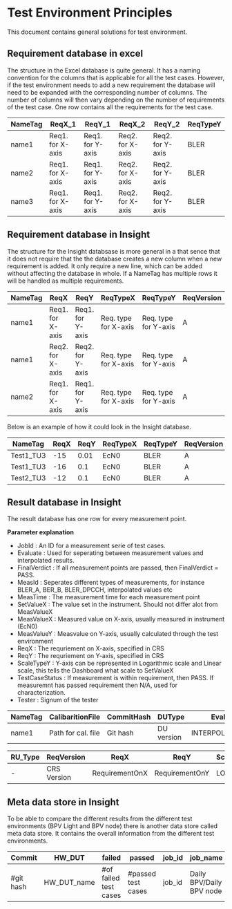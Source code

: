 Test Environment Principles
===========================

This document contains general solutions for test environment.

Requirement database in excel
-----------------------------
The structure in the Excel database is quite general. It has a naming convention for the columns that
is applicable for all the test cases. However, if the test environment needs to add a new requirement the database
will need to be expanded with the corresponding number of columns. The number of columns will then vary depending on the 
number of requirements of the test case.
One row contains all the requirements for the test case.


| NameTag  | ReqX_1            | ReqY_1           | ReqX_2           | ReqY_2           | ReqTypeY|
|----------|-------------------|------------------|------------------|------------------|---------|
| name1    | Req1. for X-axis  | Req1. for Y-axis | Req2. for X-axis | Req2. for Y-axis | BLER    |
| name2    | Req1. for X-axis  | Req1. for Y-axis | Req2. for X-axis | Req2. for Y-axis | BLER    |
| name3    | Req1. for X-axis  | Req1. for Y-axis | Req2. for X-axis | Req2. for Y-axis | BLER    |

Requirement database in Insight
-------------------------------

The structure for the Insight databsase is more general in a that sence that it does not require that the 
the database creates a new column when a new requirement is added. It only require a new line, which can be added
without affecting the database in whole. If a NameTag has multiple rows it will be handled as multiple requirements.


| NameTag  | ReqX              | ReqY             | ReqTypeX             | ReqTypeY             | ReqVersion|
|----------|-------------------|------------------|----------------------|----------------------|-----------|
| name1    | Req1. for X-axis  | Req1. for Y-axis | Req. type for X-axis | Req. type for Y-axis | A         |
| name1    | Req2. for X-axis  | Req2. for Y-axis | Req. type for X-axis | Req. type for Y-axis | A         |
| name2    | Req1. for X-axis  | Req1. for Y-axis | Req. type for X-axis | Req. type for Y-axis | A         |

Below is an example of how it could look in the Insight database.

| NameTag    | ReqX | ReqY | ReqTypeX | ReqTypeY | ReqVersion |
|------------|------| -----|----------|----------|------------|
| Test1_TU3  | -15  | 0.01 | EcN0     | BLER     | A          |
| Test1_TU3  | -16  | 0.1  | EcN0     | BLER     | A          |
| Test2_TU3  | -12  | 0.1  | EcN0     | BLER     | A          |

Result database in Insight
--------------------------
The result database has one row for every measurement point.

**Parameter explanation**
- JobId      : An ID for a measurement serie of test cases.
- Evaluate   : Used for seperating between measurement values and interpolated results.
- FinalVerdict : If all measurement points are passed, then FinalVerdict = PASS.
- MeasId     : Seperates different types of measurements, for instance BLER_A, BER_B, BLER_DPCCH, interpolated values etc
- MeasTime   : The measurement time for each measurement point
- SetValueX  : The value set in the instrument. Should not differ alot from MeasValueX
- MeasValueX : Measured value on X-axis, usually measured in instrument (EcN0)
- MeasValueY : Measvalue on Y-axis, usually calculated through the test environment
- ReqX       : The requriement on X-axis, specified in CRS
- ReqY       : The requriement on Y-axis, specified in CRS
- ScaleTypeY : Y-axis can be represented in Logarithmic scale and Linear scale, this tells the Dashboard what scale to SetValueX
- TestCaseStatus : If measurement is within requirement, then PASS. If measuremnt has passed requirement then N/A, used for characterization.
- Tester     : Signum of the tester

| NameTag  | CalibaritionFile   | CommitHash | DUType      | Evaluate         | FinalVerdigt           | InstrumentInformation | JobId   | MeasId | MeasTime       | MeasTypeX | MeasTypeY | MeasValueX | MeasValueY | 
|----------|--------------------|------------|-------------|------------------|------------------------|-----------------------|---------|--------|----------------|-----------|-----------|------------|------------|
| name1    | Path for cal. file | Git hash   | DU version  | INTERPOLATE/MEAS | PASS/FAIL/INCONCLUSIVE | All HW info           | JobId # | 1-5    | Time/measPoint | EcN0/EbN0 | BLER/BER  | Value      | Value      |


| RU_Type | ReqVersion  | ReqX           | ReqY           | ScaleTypeY | SetValueX  | TestCaseParametersInfo | TestCaseStatus | Tester | UP        |
|---------|-------------|----------------|----------------|------------|------------|------------------------|----------------|--------|-----------|
| -       | CRS Version | RequirementOnX | RequirementOnY | LOG/LIN    | MeasValueX | TestSuite              | PASS/FAIL/NA   | Signum | UPVersion |

Meta data store in Insight
--------------------------

To be able to compare the different results from the different test environments (BPV Light and BPV node) there is another data store called
meta data store. It contains the overall information from the different test environments. 

| Commit     | HW_DUT       | failed                | passed             | job_id  | job_name                 | job_status          | test_env          | total              | UP/SW_DUT |
|------------|--------------|-----------------------|--------------------|---------|--------------------------|---------------------|-------------------|--------------------|-----------|
| #git hash  | HW_DUT_name  | #of failed test cases | #passed test cases | job_id  | Daily BPV/Daily BPV node | error/failed/passed | TestEnv1/TestEnv2 | totalNumberOfTests | CXP-nr    |
